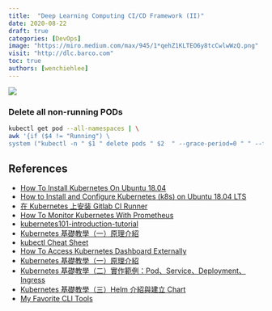 ```yaml
---
title:  "Deep Learning Computing CI/CD Framework (II)"
date: 2020-08-22
draft: true
categories: [DevOps]
image: "https://miro.medium.com/max/945/1*qehZ1KLTEO6y8tcCwlwWzQ.png"
visit: "http://dlc.barco.com"
toc: true
authors: [wenchiehlee]
---
```


[![](https://rebrand.ly/dlc_png_url)](https://rebrand.ly/dlc_uml_url)

### Delete all non-running PODs
```sh
kubectl get pod --all-namespaces | \
awk '{if ($4 != "Running") \
system ("kubectl -n " $1 " delete pods " $2  " --grace-period=0 " " --force ")}'
```
 

## References
* [How To Install Kubernetes On Ubuntu 18.04](https://phoenixnap.com/kb/install-kubernetes-on-ubuntu)
* [How to Install and Configure Kubernetes (k8s) on Ubuntu 18.04 LTS](https://www.linuxtechi.com/install-configure-kubernetes-ubuntu-18-04-ubuntu-18-10/)
* [在 Kubernetes 上安装 Gitlab CI Runner](https://www.qikqiak.com/post/gitlab-runner-install-on-k8s/)
* [How To Monitor Kubernetes With Prometheus](https://phoenixnap.com/kb/prometheus-kubernetes-monitoring)
* [kubernetes101-introduction-tutorial](https://blog.techbridge.cc/2018/12/01/kubernetes101-introduction-tutorial/)
* [Kubernetes 基礎教學（一）原理介紹](https://medium.com/@C.W.Hu/kubernetes-basic-concept-tutorial-e033e3504ec0)
* [kubectl Cheat Sheet](https://kubernetes.io/docs/reference/kubectl/cheatsheet/)
* [How To Access Kubernetes Dashboard Externally](https://www.thegeekdiary.com/how-to-access-kubernetes-dashboard-externally/)
* [Kubernetes 基礎教學（一）原理介紹](https://medium.com/@C.W.Hu/kubernetes-basic-concept-tutorial-e033e3504ec0)
* [Kubernetes 基礎教學（二）實作範例：Pod、Service、Deployment、Ingress](https://medium.com/@C.W.Hu/kubernetes-implement-ingress-deployment-tutorial-7431c5f96c3e)
* [Kubernetes 基礎教學（三）Helm 介紹與建立 Chart](https://medium.com/@C.W.Hu/kubernetes-helm-chart-tutorial-fbdad62a8b61)
* [My Favorite CLI Tools](https://switowski.com/blog/favorite-cli-tools?fbclid=IwAR3FU2WZaotaLyNuY0N3_6X0md3WkDKvkY2dpA9c_6luNBIZrGUL4QBShTY)
